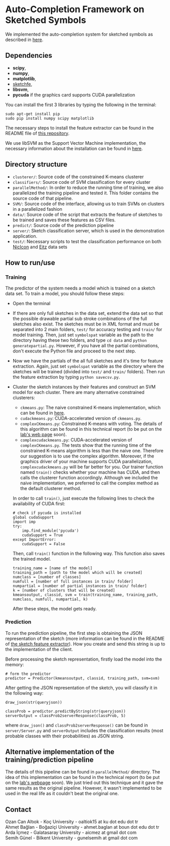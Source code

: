 # Auto-Completion Framework on Sketched Symbols
We implemented the auto-completion system for sketched symbols as described in [here](http://iui.ku.edu.tr/sezgin_publications/2012/PR%202012%20Sezgin.pdf).

## Dependencies
* **scipy**,
* **numpy**,
* **matplotlib**,
* [sketchfe](https://github.com/ozymaxx/sketchfe),
* **libsvm**,
* **pycuda** if the graphics card supports CUDA parallelization


You can install the first 3 libraries by typing the following in the terminal:
```
sudo apt-get install pip
sudo pip install numpy scipy matplotlib
```
The necessary steps to install the feature extractor can be found in the README file of [this repository](https://github.com/ozymaxx/sketchfe).

We use libSVM as the Support Vector Machine implementation, the necessary information about the installation can be found in [here](https://www.csie.ntu.edu.tw/~cjlin/libsvm/).

## Directory structure
* `clusterer/`: Source code of the constrained K-means clusterer
* `classifiers/`: Source code of SVM classification for every cluster
* `parallelMethod/`: In order to reduce the running time of training, we also parallelized the training pipeline and tested it. This folder contains the source code of that pipeline.
* `SVM/`: Source code of the interface, allowing us to train SVMs on clusters in a parallelized fashion
* `data/`: Source code of the script that extracts the feature of sketches to be trained and saves these features as CSV files.
* `predict/`: Source code of the prediction pipeline
* `server/`: Sketch classification server, which is used in the demonstration application.
* `test/`: Necessary scripts to test the classification performance on both [NicIcon](http://www.ralphniels.nl/pubs/niels-nicicon.pdf) and [Eitz]() data sets

## How to run/use
### Training
The predictor of the system needs a model which is trained on a sketch data set. To train a model, you should follow these steps:

* Open the terminal
* If there are only full sketches in the data set, extend the data set so that the possible drawable partial sub stroke combinations of the full sketches also exist. The sketches must be in XML format and must be separated into 2 main folders, `test/` for accuracy testing and `train/` for model training. Then, just set `symbolspat` variable as the path to the directory having these two folders, and type `cd data` and `python generatepartial.py`. However, if you have all the partial combinations, don't execute the Python file and proceed to the next step.
* Now we have the partials of the all full sketches and it's time for feature extraction. Again, just set `symbolspat` variable as the directory where the sketches will be trained (divided into `test/` and `train/` folders). Then run the feature extraction by typing `python savecsv.py`.
* Cluster the sketch instances by their features and construct an SVM model for each cluster. There are many alternative constrained clusterers:
  * `ckmeans.py`: The naive constrained K-means implementation, which can be found in [here](http://nichol.as/papers/Wagstaff/Constrained%20k-means%20clustering%20with%20background.pdf).
  * `cudackmeans.py`: CUDA-accelerated version of `ckmeans.py`.
  * `complexCKmeans.py`: Constrained K-means with voting. The details of this algorithm can be found in this technical report (to be put on the [lab's web page](https://iui.ku.edu.tr) soon).
  * `complexcudackmeans.py`: CUDA-accelerated version of `complexCKmeans.py`.
  The tests show that the running time of the constrained K-means algorithm is less than the naive one. Therefore our suggestion is to use the complex algorithm. Moreover, if the graphics driver of your machine supports CUDA parallelization, `complexcudackmeans.py` will be far better for you. Our trainer function named `train()` checks whether your machine has CUDA, and then calls the clusterer function accordingly. Although we included the naive implementation, we preferred to call the complex method as the default clusterer method.
  
  In order to call `train()`, just execute the following lines to check the availability of CUDA first:
  ```
  # check if pycuda is installed
  global cudaSupport
  import imp
  try:
      imp.find_module('pycuda')
      cudaSupport = True
  except ImportError:
      cudaSupport = False
  ```
  
  Then, call `train()` function in the following way. This function also saves the trained model.
  ```
  training_name = [name of the model]
  training_path = [path to the model which will be created]
  numclass = [number of classes]
  numfull = [number of full instances in train/ folder]
  numpartial = [number of partial instances in train/ folder]
  k = [number of clusters that will be created]
  kmeansoutput, classid, svm = train(training_name, training_path, numclass, numfull, numpartial, k)
  ```
  
  After these steps, the model gets ready.
  
### Prediction
To run the prediction pipeline, the first step is obtaining the JSON representation of the sketch (more information can be found in the README of [the sketch feature extractor](https://github.com/ozymaxx/sketchfe)). How you create and send this string is up to the implementation of the client.

Before processing the sketch representation, firstly load the model into the memory:
```
# form the predictor
predictor = Predictor(kmeansoutput, classid, training_path, svm=svm)
```

After getting the JSON representation of the sketch, you will classify it in the following way:
```
draw_json(str(queryjson))

classProb = predictor.predictByString(str(queryjson))
serverOutput = classProb2serverResponse(classProb, 5)
```
where `draw_json()` and `classProb2serverResponse()` can be found in `server/Server.py` and `serverOutput` includes the classification results (most probable classes with their probabilities) as JSON string.

## Alternative implementation of the training/prediction pipeline
The details of this pipeline can be found in `parallelMethod/` directory. The idea of this implementation can be found in the technical report (to be put on the [lab's webpage](https://iui.ku.edu.tr) soon). We just tried out this technique and it gave the same results as the original pipeline. However, it wasn't implemented to be used in the real life as it couldn't beat the original one.

## Contact
Ozan Can Altıok - Koç University - oaltiok15 at ku dot edu dot tr<br>
Ahmet Bağlan - Boğaziçi University - ahmet.baglan at boun dot edu dot tr<br>
Arda İçmez - Galatasaray University - aicmez at gmail dot com<br>
Semih Günel - Bilkent University - gunelsemih at gmail dot com<br>
